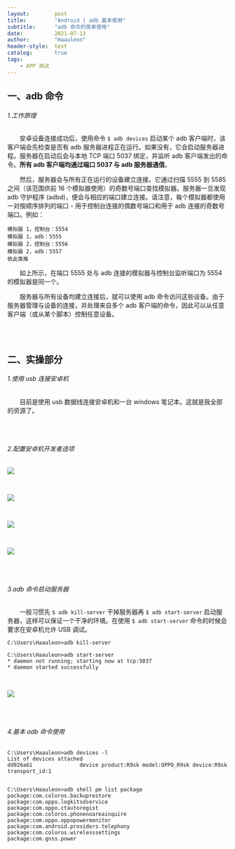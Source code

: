 ```yaml
---
layout:        post
title:         "Android | adb 基本使用"
subtitle:      "adb 命令的简单使用"
date:          2021-07-13
author:        "Haauleon"
header-style:  text
catalog:       true
tags:
    - APP 测试
---
```


## 一、adb 命令
###### 1.工作原理
&emsp;&emsp;安卓设备连接成功后，使用命令 `$ adb devices` 启动某个 adb 客户端时，该客户端会先检查是否有 adb 服务器进程正在运行。如果没有，它会启动服务器进程。服务器在启动后会与本地 TCP 端口 5037 绑定，并监听 adb 客户端发出的命令。**所有 adb 客户端均通过端口 5037 与 adb 服务器通信**。      

&emsp;&emsp;然后，服务器会与所有正在运行的设备建立连接。它通过扫描 5555 到 5585 之间（该范围供前 16 个模拟器使用）的奇数号端口查找模拟器。服务器一旦发现 adb 守护程序 (adbd)，便会与相应的端口建立连接。请注意，每个模拟器都使用一对按顺序排列的端口 - 用于控制台连接的偶数号端口和用于 adb 连接的奇数号端口。例如：      

```
模拟器 1，控制台：5554
模拟器 1，adb：5555
模拟器 2，控制台：5556
模拟器 2，adb：5557
依此类推
```

&emsp;&emsp;如上所示，在端口 5555 处与 adb 连接的模拟器与控制台监听端口为 5554 的模拟器是同一个。        

&emsp;&emsp;服务器与所有设备均建立连接后，就可以使用 adb 命令访问这些设备。由于服务器管理与设备的连接，并处理来自多个 adb 客户端的命令，因此可以从任意客户端（或从某个脚本）控制任意设备。      

<br><br>

## 二、实操部分
###### 1.使用 usb 连接安卓机
&emsp;&emsp;目前是使用 usb 数据线连接安卓机和一台 windows 笔记本。这就是我全部的资源了。     

<br><br>

###### 2.配置安卓机开发者选项    
![](\img\in-post\post-app-test\2021-07-13-adb-base-use-1.png)    

<br>

![](\img\in-post\post-app-test\2021-07-13-adb-base-use-2.png)   

<br>

![](\img\in-post\post-app-test\2021-07-13-adb-base-use-3.png)   

<br>

![](\img\in-post\post-app-test\2021-07-13-adb-base-use-4.png)  

<br><br>

###### 3.adb 命令启动服务器    
&emsp;&emsp;一般习惯先 `$ adb kill-server` 干掉服务器再 `$ adb start-server` 启动服务器，这样可以保证一个干净的环境。在使用 `$ adb start-server` 命令的时候会要求在安卓机允许 USB 调试。       

```
C:\Users\Haauleon>adb kill-server

C:\Users\Haauleon>adb start-server
* daemon not running; starting now at tcp:5037
* daemon started successfully
```

<br>

![](\img\in-post\post-app-test\2021-07-13-adb-base-use-5.png)    


<br><br>

###### 4.基本 adb 命令使用
```
C:\Users\Haauleon>adb devices -l
List of devices attached
dd926a61               device product:R9sk model:OPPO_R9sk device:R9sk transport_id:1


C:\Users\Haauleon>adb shell pm list package
package:com.coloros.backuprestore
package:com.oppo.logkitsdservice
package:com.oppo.ctautoregist
package:com.coloros.phonenoareainquire
package:com.oppo.oppopowermonitor
package:com.android.providers.telephony
package:com.coloros.wirelesssettings
package:com.gnss.power
```